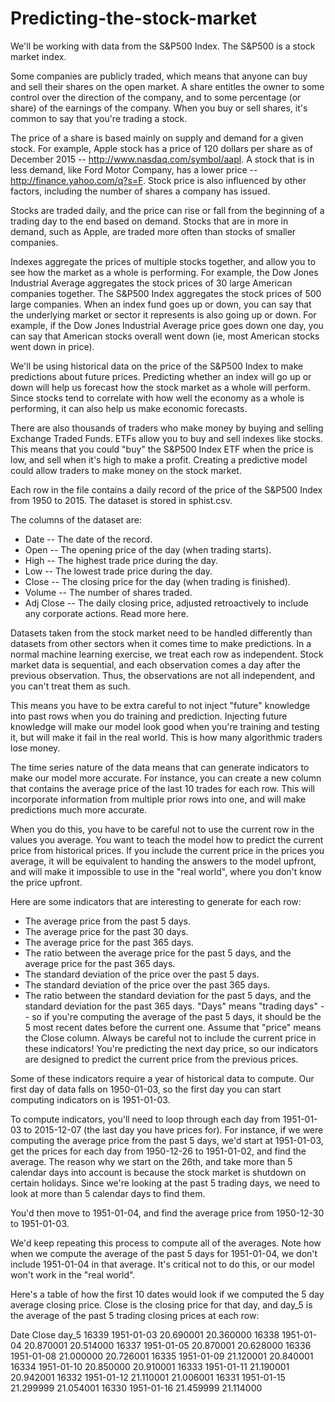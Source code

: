 # Predicting-the-stock-market

We'll be working with data from the S&P500 Index. The S&P500 is a stock market index.

Some companies are publicly traded, which means that anyone can buy and sell their shares on the open market. A share entitles the owner to some control over the direction of the company, and to some percentage (or share) of the earnings of the company. When you buy or sell shares, it's common to say that you're trading a stock.

The price of a share is based mainly on supply and demand for a given stock. For example, Apple stock has a price of 120 dollars per share as of December 2015 -- http://www.nasdaq.com/symbol/aapl. A stock that is in less demand, like Ford Motor Company, has a lower price -- http://finance.yahoo.com/q?s=F. Stock price is also influenced by other factors, including the number of shares a company has issued.

Stocks are traded daily, and the price can rise or fall from the beginning of a trading day to the end based on demand. Stocks that are in more in demand, such as Apple, are traded more often than stocks of smaller companies.

Indexes aggregate the prices of multiple stocks together, and allow you to see how the market as a whole is performing. For example, the Dow Jones Industrial Average aggregates the stock prices of 30 large American companies together. The S&P500 Index aggregates the stock prices of 500 large companies. When an index fund goes up or down, you can say that the underlying market or sector it represents is also going up or down. For example, if the Dow Jones Industrial Average price goes down one day, you can say that American stocks overall went down (ie, most American stocks went down in price).

We'll be using historical data on the price of the S&P500 Index to make predictions about future prices. Predicting whether an index will go up or down will help us forecast how the stock market as a whole will perform. Since stocks tend to correlate with how well the economy as a whole is performing, it can also help us make economic forecasts.

There are also thousands of traders who make money by buying and selling Exchange Traded Funds. ETFs allow you to buy and sell indexes like stocks. This means that you could "buy" the S&P500 Index ETF when the price is low, and sell when it's high to make a profit. Creating a predictive model could allow traders to make money on the stock market.

Each row in the file contains a daily record of the price of the S&P500 Index from 1950 to 2015. The dataset is stored in sphist.csv.

The columns of the dataset are:

- Date -- The date of the record.
- Open -- The opening price of the day (when trading starts).
- High -- The highest trade price during the day.
- Low -- The lowest trade price during the day.
- Close -- The closing price for the day (when trading is finished).
- Volume -- The number of shares traded.
- Adj Close -- The daily closing price, adjusted retroactively to include any corporate actions. Read more here.

Datasets taken from the stock market need to be handled differently than datasets from other sectors when it comes time to make predictions. In a normal machine learning exercise, we treat each row as independent. Stock market data is sequential, and each observation comes a day after the previous observation. Thus, the observations are not all independent, and you can't treat them as such.

This means you have to be extra careful to not inject "future" knowledge into past rows when you do training and prediction. Injecting future knowledge will make our model look good when you're training and testing it, but will make it fail in the real world. This is how many algorithmic traders lose money.

The time series nature of the data means that can generate indicators to make our model more accurate. For instance, you can create a new column that contains the average price of the last 10 trades for each row. This will incorporate information from multiple prior rows into one, and will make predictions much more accurate.

When you do this, you have to be careful not to use the current row in the values you average. You want to teach the model how to predict the current price from historical prices. If you include the current price in the prices you average, it will be equivalent to handing the answers to the model upfront, and will make it impossible to use in the "real world", where you don't know the price upfront.

Here are some indicators that are interesting to generate for each row:

- The average price from the past 5 days.
- The average price for the past 30 days.
- The average price for the past 365 days.
- The ratio between the average price for the past 5 days, and the average price for the past 365 days.
- The standard deviation of the price over the past 5 days.
- The standard deviation of the price over the past 365 days.
- The ratio between the standard deviation for the past 5 days, and the standard deviation for the past 365 days.
"Days" means "trading days" -- so if you're computing the average of the past 5 days, it should be the 5 most recent dates before the current one. Assume that "price" means the Close column. Always be careful not to include the current price in these indicators! You're predicting the next day price, so our indicators are designed to predict the current price from the previous prices.

Some of these indicators require a year of historical data to compute. Our first day of data falls on 1950-01-03, so the first day you can start computing indicators on is 1951-01-03.

To compute indicators, you'll need to loop through each day from 1951-01-03 to 2015-12-07 (the last day you have prices for). For instance, if we were computing the average price from the past 5 days, we'd start at 1951-01-03, get the prices for each day from 1950-12-26 to 1951-01-02, and find the average. The reason why we start on the 26th, and take more than 5 calendar days into account is because the stock market is shutdown on certain holidays. Since we're looking at the past 5 trading days, we need to look at more than 5 calendar days to find them.

You'd then move to 1951-01-04, and find the average price from 1950-12-30 to 1951-01-03.

We'd keep repeating this process to compute all of the averages. Note how when we compute the average of the past 5 days for 1951-01-04, we don't include 1951-01-04 in that average. It's critical not to do this, or our model won't work in the "real world".

Here's a table of how the first 10 dates would look if we computed the 5 day average closing price. Close is the closing price for that day, and day_5 is the average of the past 5 trading closing prices at each row:

Date	Close	day_5
16339	1951-01-03	20.690001	20.360000
16338	1951-01-04	20.870001	20.514000
16337	1951-01-05	20.870001	20.628000
16336	1951-01-08	21.000000	20.726001
16335	1951-01-09	21.120001	20.840001
16334	1951-01-10	20.850000	20.910001
16333	1951-01-11	21.190001	20.942001
16332	1951-01-12	21.110001	21.006001
16331	1951-01-15	21.299999	21.054001
16330	1951-01-16	21.459999	21.114000
